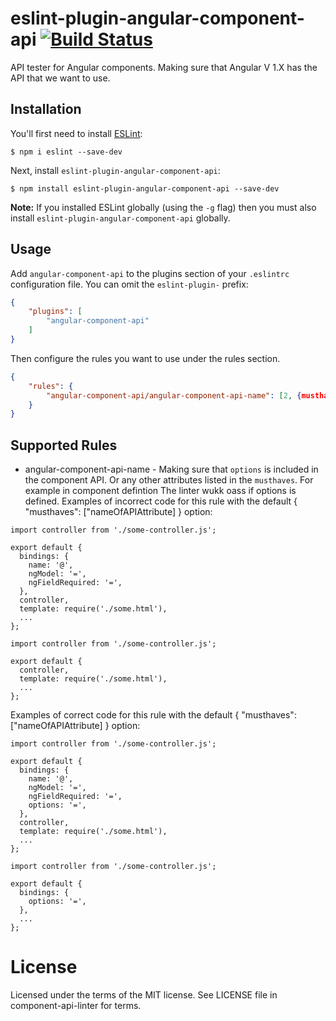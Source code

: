 # eslint-plugin-angular-component-api [![Build Status](https://travis-ci.org/barzik/eslint-plugin-angular-component-api.svg?branch=master)](https://travis-ci.org/barzik/eslint-plugin-angular-component-api)

API tester for Angular components. Making sure that Angular V 1.X has the API that we want to use.

## Installation

You'll first need to install [ESLint](http://eslint.org):

```
$ npm i eslint --save-dev
```

Next, install `eslint-plugin-angular-component-api`:

```
$ npm install eslint-plugin-angular-component-api --save-dev
```

**Note:** If you installed ESLint globally (using the `-g` flag) then you must also install `eslint-plugin-angular-component-api` globally.

## Usage

Add `angular-component-api` to the plugins section of your `.eslintrc` configuration file. You can omit the `eslint-plugin-` prefix:

```json
{
    "plugins": [
        "angular-component-api"
    ]
}
```


Then configure the rules you want to use under the rules section.

```json
{
    "rules": {
        "angular-component-api/angular-component-api-name": [2, {musthaves: ["nameOfAPIAttribute"]}]
    }
}
```

## Supported Rules

* angular-component-api-name - Making sure that `options` is included in the component API. Or any other attributes listed in the `musthaves`. For example in component defintion The linter wukk oass if options is defined.
Examples of incorrect code for this rule with the default { "musthaves": ["nameOfAPIAttribute] } option:
```
import controller from './some-controller.js';

export default {
  bindings: {
    name: '@',
    ngModel: '=',
    ngFieldRequired: '=',
  },
  controller,
  template: require('./some.html'),
  ...
};
```
```
import controller from './some-controller.js';

export default {
  controller,
  template: require('./some.html'),
  ...
};
```

Examples of correct code for this rule with the default { "musthaves": ["nameOfAPIAttribute] } option:

```
import controller from './some-controller.js';

export default {
  bindings: {
    name: '@',
    ngModel: '=',
    ngFieldRequired: '=',
    options: '=',
  },
  controller,
  template: require('./some.html'),
  ...
};
```
```
import controller from './some-controller.js';

export default {
  bindings: {
    options: '=',
  },
  ...
};
```
# License

Licensed under the terms of the MIT license. See LICENSE file in component-api-linter for terms.
